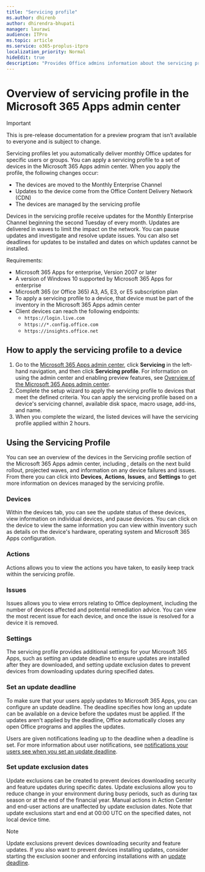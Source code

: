 ```yaml
---
title: "Servicing profile"
ms.author: dhirenb
author: dhirendra-bhupati
manager: laurawi
audience: ITPro
ms.topic: article
ms.service: o365-proplus-itpro
localization_priority: Normal
hideEdit: true
description: "Provides Office admins information about the servicing profile in the Microsoft 365 Apps admin center"
---
```


# Overview of servicing profile in the Microsoft 365 Apps admin center

> [!IMPORTANT]
> This is pre-release documentation for a preview program that isn’t available to everyone and is subject to change.

Servicing profiles let you automatically deliver monthly Office updates for specific users or groups. You can apply a servicing profile to a set of devices in the Microsoft 365 Apps admin center. When you apply the profile, the following changes occur:

- The devices are moved to the Monthly Enterprise Channel
- Updates to the device come from the Office Content Delivery Network (CDN)
- The devices are managed by the servicing profile

Devices in the servicing profile receive updates for the Monthly Enterprise Channel beginning the second Tuesday of every month. Updates are delivered in waves to limit the impact on the network. You can  pause updates and investigate and resolve update issues. You can also set deadlines for updates to be installed and dates on which updates cannot be installed.

Requirements:
- Microsoft 365 Apps for enterprise, Version 2007 or later
- A version of Windows 10 supported by Microsoft 365 Apps for enterprise
- Microsoft 365 (or Office 365) A3, A5, E3, or E5 subscription plan
- To apply a servicing profile to a device, that device must be part of the inventory in the Microsoft 365 Apps admin center
- Client devices can reach the following endpoints: 
  - ```https://login.live.com```
  - ```https://*.config.office.com```
  - ```https://insights.office.net```

## How to apply the servicing profile to a device

1. Go to the [Microsoft 365 Apps admin center](https://config.office.com), click **Servicing** in the left-hand navigation, and then click **Servicing profile**. For information on using the admin center and enabling preview features, see [Overview of the Microsoft 365 Apps admin center](overview.md).
2. Complete the setup wizard to apply the servicing profile to devices that meet the defined criteria. You can apply the servicing profile based on a device's servicing channel, available disk space, macro usage, add-ins, and name.
3. When you complete the wizard, the listed devices will have the servicing profile applied within 2 hours.

## Using the Servicing Profile

You can see an overview of the devices in the Servicing profile section of the Microsoft 365 Apps admin center, including , details on the next build rollout, projected waves, and information on any device failures and issues. From there  you can click into **Devices**, **Actions**, **Issues**, and **Settings** to get more information on devices managed by the servicing profile.

### Devices

Within the devices tab, you can see the update status of these devices, view information on individual devices, and  pause devices. You can click on the device to view the same information you can view within inventory such as details on the device's hardware, operating system and Microsoft 365 Apps configuration.

### Actions

Actions allows you to view the actions you have taken, to easily keep track within the servicing profile.

### Issues

Issues allows you to view errors relating to Office deployment, including the number of devices affected and potential remediation advice. You can view the most recent issue for each device, and once the issue is resolved for a device it is removed.

### Settings

The servicing profile provides additional settings for your Microsoft 365 Apps, such as setting an update deadline to ensure updates are installed after they are downloaded, and setting update exclusion dates to prevent devices from downloading updates during specified dates.

### Set an update deadline

To make sure that your users apply updates to Microsoft 365 Apps, you can configure an update deadline. The deadline specifies how long an update can be available on a device before the updates must be applied. If the updates aren't applied by the deadline, Office automatically closes any open Office programs and applies the updates.

Users are given notifications leading up to the deadline when a deadline is set. For more information about user notifications, see [notifications your users see when you set an update deadline](../end-user-update-notifications-microsoft-365-apps.md#notifications-your-users-see-when-you-set-an-update-deadline-for-microsoft-365-apps).

### Set update exclusion dates

Update exclusions can be created to prevent devices downloading security and feature updates during specific dates. Update exclusions allow you to reduce change in your environment during busy periods, such as during tax season or at the end of the financial year. Manual actions in Action Center and end-user actions are unaffected by update exclusion dates. Note that update exclusions start and end at 00:00 UTC on the specified dates, not local device time.

> [!NOTE]
> Update exclusions prevent devices downloading security and feature updates. If you also want to prevent devices installing updates, consider starting the exclusion sooner and enforcing installations with an [update deadline](update-deadline.md).
